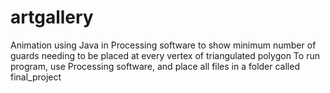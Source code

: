 # artgallery
Animation using Java in Processing software to show minimum number of guards needing to be placed at every vertex of triangulated polygon
To run program, use Processing software, and place all files in a folder called final_project
